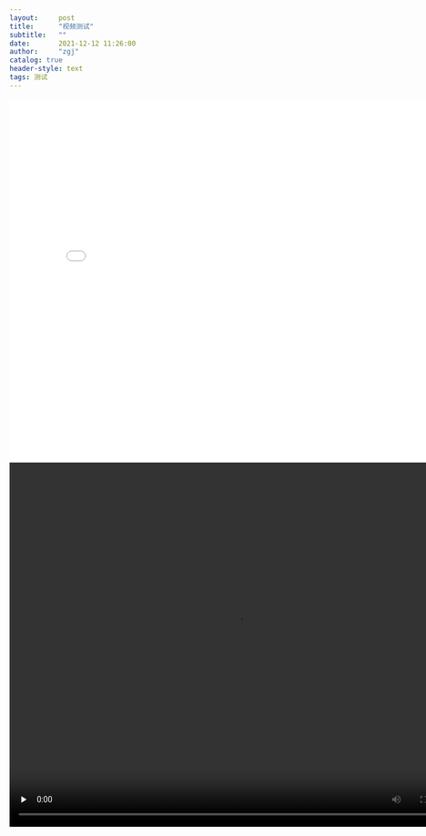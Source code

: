 ```yaml
---
layout:     post
title:      "视频测试"
subtitle:   ""
date:       2021-12-12 11:26:00
author:     "zgj"
catalog: true
header-style: text
tags: 测试
---
```




<iframe  controls="" preload="none" height="640" width="800" src="//player.bilibili.com/player.html?aid=977369466&bvid=BV1k44y1E7fi&cid=459183137&page=1" scrolling="no" border="0" frameborder="no" framespacing="0" allowfullscreen="true" > </iframe>



<video id="video" controls="" preload="none" height="640" width="800">
    <source id="mp4" src="/asset/jay.mp4" type="video/mp4">
</video>





